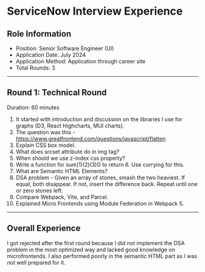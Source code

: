 # ServiceNow Interview Experience

## Role Information

- Position: Senior Software Engineer (UI)
- Application Date: July 2024
- Application Method: Application through career site
- Total Rounds: 3

---

## Round 1: Technical Round

Duration: 60 minutes

1. It started with introduction and discussion on the libraries I use for graphs (D3, React Highcharts, MUI charts).
2. The question was this - https://www.greatfrontend.com/questions/javascript/flatten
3. Explain CSS box model.
4. What does srcset attribute do in img tag?
5. When should we use z-index css property?
6. Write a function for sum(1)(2)(3)() to return 6. Use currying for this.
7. What are Semantic HTML Elements?
8. DSA problem - Given an array of stones, smash the two heaviest. If equal, both disappear. If not, insert the difference back. Repeat until one or zero stones left.
9. Compare Webpack, Vite, and Parcel.
10. Explained Micro Frontends using Module Federation in Webpack 5.

---

## Overall Experience

I got rejected after the first round because I did not implement the DSA problem in the most optimized way and lacked good knowledge on microfrontends. I also performed poorly in the semantic HTML part as I was not well prepared for it.
